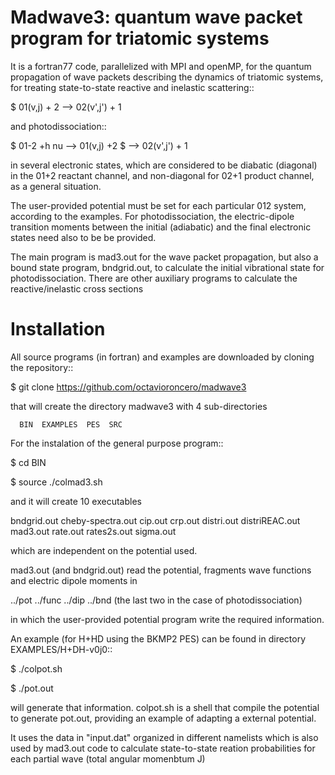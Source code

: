 Madwave3: quantum wave packet program for triatomic systems  
====

It is a fortran77 code, parallelized with MPI and openMP,
for the quantum propagation of wave packets describing the dynamics of triatomic systems,
 for treating state-to-state reactive and inelastic scattering::

   $ 01(v,j) + 2 --> 02(v',j') + 1

and photodissociation::

   $ 01-2 +h nu --> 01(v,j) +2
   $            --> 02(v',j') + 1

in several electronic states, which are considered to be
diabatic (diagonal) in the 01+2 reactant channel, and non-diagonal
for 02+1 product channel, as a general situation.

The user-provided potential must be set for each particular 012 system,
 according to the examples. For photodissociation, the electric-dipole
transition moments between the initial (adiabatic) and the final
electronic states need also to be be provided.

The main program is mad3.out for the wave packet propagation, but
also a bound state program, bndgrid.out, to calculate the initial vibrational
state for photodissociation. There are other auxiliary programs to
calculate the reactive/inelastic cross sections

Installation
============

All source programs (in fortran) and examples are downloaded by cloning
the repository::

$ git clone https://github.com/octavioroncero/madwave3

that will create the directory madwave3 with 4 sub-directories

      BIN  EXAMPLES  PES  SRC

For the instalation of the general purpose program::

$ cd BIN 

$ source ./colmad3.sh

and it will create 10 executables

bndgrid.out  cheby-spectra.out  cip.out   crp.out  distri.out  distriREAC.out  mad3.out  rate.out  rates2s.out  sigma.out  

which are independent on the potential used. 

mad3.out (and bndgrid.out) read the potential, fragments wave functions and electric dipole moments in

../pot  ../func ../dip ../bnd  (the  last two  in the case of photodissociation)

in which the user-provided potential program write the required information.

An example (for H+HD  using the BKMP2  PES) can be found in directory
EXAMPLES/H+DH-v0j0::

$ ./colpot.sh 

$ ./pot.out

will generate that information.
colpot.sh is a shell  that compile the potential to generate pot.out,
providing an example of adapting a external potential.

It uses the data in "input.dat" organized in different namelists
which is also used by mad3.out code to calculate state-to-state reation
probabilities for each partial wave (total angular momenbtum J)


